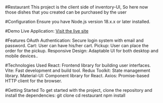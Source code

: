 #Restaurant
This project is the client side of inventory-UI, So here now those dishes that you created can be purchased by the user

#Configuration
Ensure you have Node.js version 18.x.x or later installed.

#Demo
Live Application: [Visit the live site](https://restaurant0-6abeb1fba7c0.herokuapp.com/)

#Features
OAuth Authentication: Secure login system with email and password.
Cart: User can have his/her cart.
Pickup: User can place the order for the pickup.
Responsive Design: Adaptable UI for both desktop and mobile devices..

#Technologies Used
React: Frontend library for building user interfaces.
Vite: Fast development and build tool.
Redux Toolkit: State management library.
Material-UI: Component library for React.
Axios: Promise-based HTTP client for the browser.


#Getting Started
To get started with the project, clone the repository and install the dependencies:
git clone 
cd restaurant 
npm install
